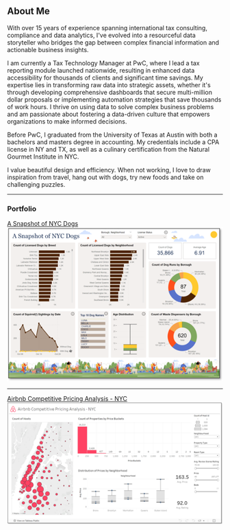 ## About Me

With over 15 years of experience spanning international tax consulting, compliance and data analytics, I've evolved into a resourceful data storyteller who bridges the gap between complex financial information and actionable business insights. 

I am currently a Tax Technology Manager at PwC, where I lead a tax reporting module launched nationwide, resulting in enhanced data accessibility for thousands of clients and significant time savings. My expertise lies in transforming raw data into strategic assets, whether it's through developing comprehensive dashboards that secure multi-million dollar proposals or implementing automation strategies that save thousands of work hours. I thrive on using data to solve complex business problems and am passionate about fostering a data-driven culture that empowers organizations to make informed decisions.

Before PwC, I graduated from the University of Texas at Austin with both a bachelors and masters degree in accounting. My credentials include a CPA license in NY and TX, as well as a culinary certification from the Natural Gourmet Institute in NYC.

I value beautiful design and efficiency. When not working, I love to draw inspiration from travel, hang out with dogs, try new foods and take on challenging puzzles.

---

### Portfolio 

[A Snapshot of NYC Dogs](/a_snapshot_of_nyc_dogs)
<br><img src="images/nycdogsscreenshot.png?raw=true"/>

---

[Airbnb Competitive Pricing Analysis - NYC](/airbnb)
<br><img src="images/airbnb_screenshot.png?raw=true"/>

